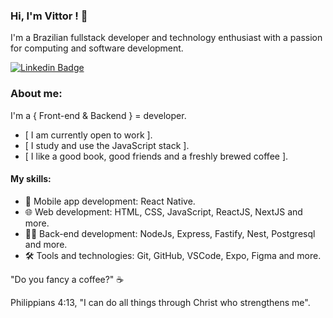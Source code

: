 
### Hi, I'm Vittor ! 👋


I'm a Brazilian fullstack developer and technology enthusiast with a passion for computing and software development.

[![Linkedin Badge](https://img.shields.io/badge/-LinkedIn-blue?style=flat-square&logo=Linkedin&logoColor=white&link=https://www.linkedin.com/vittor-emanoel-8971321b1/)](https://www.linkedin.com/in/vittor-emanoel-8971321b1/)


### About me:

 I'm a { Front-end & Backend } = developer.
 
 *  [ I am currently open to work ].
 *  [ I study and use the JavaScript stack ].
 *  [ I like a good book, good friends and a freshly brewed coffee ].

   
#### My skills:

- 📱  Mobile app development: React Native.
- 🌐 Web development: HTML, CSS, JavaScript, ReactJS, NextJS and more.
- 👩‍💻 Back-end development: NodeJs, Express, Fastify, Nest, Postgresql and more.
- 🛠️ Tools and technologies: Git, GitHub, VSCode, Expo, Figma and more.

"Do you fancy a coffee?" ☕


Philippians 4:13, "I can do all things through Christ who strengthens me". 

